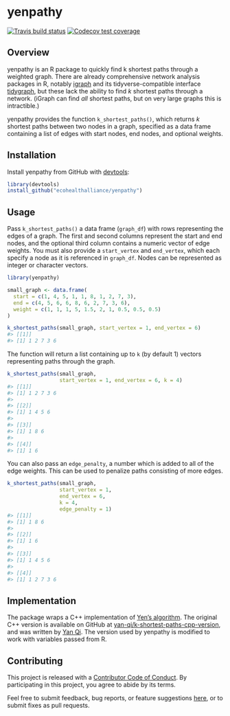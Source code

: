 
<!-- README.md is generated from README.Rmd. Please edit that file -->

# yenpathy

[![Travis build
status](https://travis-ci.org/ecohealthalliance/yenpathy.svg?branch=master)](https://travis-ci.org/ecohealthalliance/yenpathy)
[![Codecov test
coverage](https://codecov.io/gh/ecohealthalliance/yenpathy/branch/master/graph/badge.svg)](https://codecov.io/gh/ecohealthalliance/yenpathy?branch=master)

## Overview

yenpathy is an R package to quickly find k shortest paths through a
weighted graph. There are already comprehensive network analysis
packages in R, notably [igraph](http://igraph.org/r/) and its
tidyverse-compatible interface
[tidygraph](https://github.com/thomasp85/tidygraph), but these lack the
ability to find *k* shortest paths through a network. (iGraph can find
*all* shortest paths, but on very large graphs this is intractible.)

yenpathy provides the function `k_shortest_paths()`, which returns *k*
shortest paths between two nodes in a graph, specified as a data frame
containing a list of edges with start nodes, end nodes, and optional
weights.

## Installation

Install yenpathy from GitHub with
[devtools](https://github.com/hadley/devtools):

``` r
library(devtools)
install_github("ecohealthalliance/yenpathy")
```

## Usage

Pass `k_shortest_paths()` a data frame (`graph_df`) with rows
representing the edges of a graph. The first and second columns
represent the start and end nodes, and the optional third column
contains a numeric vector of edge weights. You must also provide a
`start_vertex` and `end_vertex`, which each specify a node as it is
referenced in `graph_df`. Nodes can be represented as integer or
character vectors.

``` r
library(yenpathy)

small_graph <- data.frame(
  start = c(1, 4, 5, 1, 1, 8, 1, 2, 7, 3),
  end = c(4, 5, 6, 6, 8, 6, 2, 7, 3, 6),
  weight = c(1, 1, 1, 5, 1.5, 2, 1, 0.5, 0.5, 0.5)
)

k_shortest_paths(small_graph, start_vertex = 1, end_vertex = 6)
#> [[1]]
#> [1] 1 2 7 3 6
```

The function will return a list containing up to `k` (by default 1)
vectors representing paths through the graph.

``` r
k_shortest_paths(small_graph,
                 start_vertex = 1, end_vertex = 6, k = 4)
#> [[1]]
#> [1] 1 2 7 3 6
#> 
#> [[2]]
#> [1] 1 4 5 6
#> 
#> [[3]]
#> [1] 1 8 6
#> 
#> [[4]]
#> [1] 1 6
```

You can also pass an `edge_penalty`, a number which is added to all of
the edge weights. This can be used to penalize paths consisting of more
edges.

``` r
k_shortest_paths(small_graph,
                 start_vertex = 1,
                 end_vertex = 6,
                 k = 4,
                 edge_penalty = 1)
#> [[1]]
#> [1] 1 8 6
#> 
#> [[2]]
#> [1] 1 6
#> 
#> [[3]]
#> [1] 1 4 5 6
#> 
#> [[4]]
#> [1] 1 2 7 3 6
```

## Implementation

The package wraps a C++ implementation of [Yen’s
algorithm](https://en.wikipedia.org/wiki/Yen%27s_algorithm). The
original C++ version is available on GitHub at
[yan-qi/k-shortest-paths-cpp-version](https://github.com/yan-qi/k-shortest-paths-cpp-version),
and was written by [Yan Qi](https://github.com/yan-qi). The version used
by yenpathy is modified to work with variables passed from R.

## Contributing

This project is released with a [Contributor Code of
Conduct](https://github.com/ecohealthalliance/yenpathy/blob/master/CONDUCT.md).
By participating in this project, you agree to abide by its terms.

Feel free to submit feedback, bug reports, or feature suggestions
[here](https://github.com/ecohealthalliance/yenpathy/issues), or to
submit fixes as pull requests.
